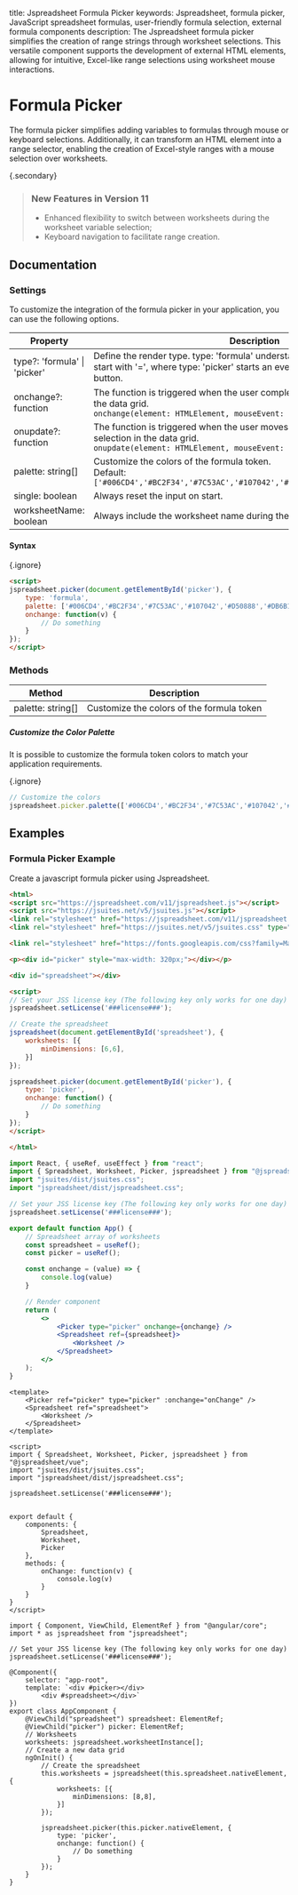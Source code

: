title: Jspreadsheet Formula Picker
keywords: Jspreadsheet, formula picker, JavaScript spreadsheet formulas, user-friendly formula selection, external formula components
description: The Jspreadsheet formula picker simplifies the creation of range strings through worksheet selections. This versatile component supports the development of external HTML elements, allowing for intuitive, Excel-like range selections using worksheet mouse interactions.

# Formula Picker

The formula picker simplifies adding variables to formulas through mouse or keyboard selections. Additionally, it can transform an HTML element into a range selector, enabling the creation of Excel-style ranges with a mouse selection over worksheets.

{.secondary}
> ### New Features in Version 11
> - Enhanced flexibility to switch between worksheets during the worksheet variable selection;
> - Keyboard navigation to facilitate range creation.

## Documentation

### Settings

To customize the integration of the formula picker in your application, you can use the following options.

| Property                      | Description                                                                                                                                                               |
|-------------------------------|---------------------------------------------------------------------------------------------------------------------------------------------------------------------------|
| type?: 'formula' \| 'picker'  | Define the render type. type: 'formula' understand a formula when the string start with '=', where type: 'picker' starts an event by click in the picker button.          |
| onchange?: function           | The function is triggered when the user completes the selection of cells in the data grid.<br/>`onchange(element: HTMLElement, mouseEvent: object) => void`               |
| onupdate?: function           | The function is triggered when the user moves their mouse to update the cell selection in the data grid.<br/>`onupdate(element: HTMLElement, mouseEvent: object) => void` |
| palette: string[]             | Customize the colors of the formula token.<br>Default: `['#006CD4','#BC2F34','#7C53AC','#107042','#D50888','#DB6B10','#00758F']`                                          |
| single: boolean               | Always reset the input on start.                                                                                                                                          |
| worksheetName: boolean        | Always include the worksheet name during the selection.                                                                                                                   |

#### Syntax

{.ignore}
```html
<script>
jspreadsheet.picker(document.getElementById('picker'), {
    type: 'formula',
    palette: ['#006CD4','#BC2F34','#7C53AC','#107042','#D50888','#DB6B10','#00758F'],
    onchange: function(v) {
        // Do something
    }
});
</script>
```

### Methods

| Method            | Description                               |
|-------------------|-------------------------------------------|
| palette: string[] | Customize the colors of the formula token |

##### Customize the Color Palette

It is possible to customize the formula token colors to match your application requirements.

{.ignore}
```javascript
// Customize the colors
jspreadsheet.picker.palette(['#006CD4','#BC2F34','#7C53AC','#107042','#D50888','#DB6B10','#00758F'])
```


## Examples

### Formula Picker Example

Create a javascript formula picker using Jspreadsheet.

```html
<html>
<script src="https://jspreadsheet.com/v11/jspreadsheet.js"></script>
<script src="https://jsuites.net/v5/jsuites.js"></script>
<link rel="stylesheet" href="https://jspreadsheet.com/v11/jspreadsheet.css" type="text/css" />
<link rel="stylesheet" href="https://jsuites.net/v5/jsuites.css" type="text/css" />

<link rel="stylesheet" href="https://fonts.googleapis.com/css?family=Material+Icons" />

<p><div id="picker" style="max-width: 320px;"></div></p>

<div id="spreadsheet"></div>

<script>
// Set your JSS license key (The following key only works for one day)
jspreadsheet.setLicense('###license###');

// Create the spreadsheet
jspreadsheet(document.getElementById('spreadsheet'), {
    worksheets: [{
        minDimensions: [6,6],
    }]
});

jspreadsheet.picker(document.getElementById('picker'), {
    type: 'picker',
    onchange: function() {
        // Do something
    }
});
</script>

</html>
```
```jsx
import React, { useRef, useEffect } from "react";
import { Spreadsheet, Worksheet, Picker, jspreadsheet } from "@jspreadsheet/react";
import "jsuites/dist/jsuites.css";
import "jspreadsheet/dist/jspreadsheet.css";

// Set your JSS license key (The following key only works for one day)
jspreadsheet.setLicense('###license###');

export default function App() {
    // Spreadsheet array of worksheets
    const spreadsheet = useRef();
    const picker = useRef();

    const onchange = (value) => {
        console.log(value)
    }

    // Render component
    return (
        <>
            <Picker type="picker" onchange={onchange} />
            <Spreadsheet ref={spreadsheet}>
                <Worksheet />
            </Spreadsheet>
        </>
    );
}
```
```vue
<template>
    <Picker ref="picker" type="picker" :onchange="onChange" />
    <Spreadsheet ref="spreadsheet">
        <Worksheet />
    </Spreadsheet>
</template>

<script>
import { Spreadsheet, Worksheet, Picker, jspreadsheet } from "@jspreadsheet/vue";
import "jsuites/dist/jsuites.css";
import "jspreadsheet/dist/jspreadsheet.css";

jspreadsheet.setLicense('###license###');


export default {
    components: {
        Spreadsheet,
        Worksheet,
        Picker
    },
    methods: {
        onChange: function(v) {
            console.log(v)
        }
    }
}
</script>
```
```angularjs
import { Component, ViewChild, ElementRef } from "@angular/core";
import * as jspreadsheet from "jspreadsheet";

// Set your JSS license key (The following key only works for one day)
jspreadsheet.setLicense('###license###');

@Component({
    selector: "app-root",
    template: `<div #picker></div>
        <div #spreadsheet></div>`
})
export class AppComponent {
    @ViewChild("spreadsheet") spreadsheet: ElementRef;
    @ViewChild("picker") picker: ElementRef;
    // Worksheets
    worksheets: jspreadsheet.worksheetInstance[];
    // Create a new data grid
    ngOnInit() {
        // Create the spreadsheet
        this.worksheets = jspreadsheet(this.spreadsheet.nativeElement, {
            worksheets: [{
                minDimensions: [8,8],
            }]
        });

        jspreadsheet.picker(this.picker.nativeElement, {
            type: 'picker',
            onchange: function() {
                // Do something
            }
        });
    }
}
```
 
